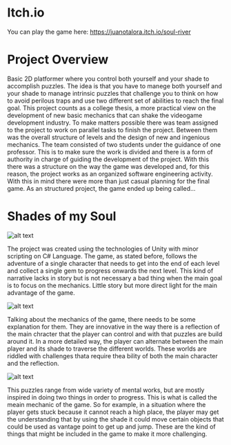 # Itch.io
You can play the game here:
https://juanotalora.itch.io/soul-river

<p align="justify">
  
# Project Overview

Basic 2D platformer where you control both yourself and your shade to accomplish puzzles. The idea is that you have to manege both yourself and your shade to manage intrinsic puzzles that challenge you to think on how to avoid perilous traps and use two different set of abilities to reach the final goal. This project counts as a college thesis, a more practical view on the development of new basic mechanics that can shake the videogame development industry. To make matters possible there was team assigned to the project to work on parallel tasks to finish the project. Between them was the overall structure of levels and the design of new and ingenious mechanics. The team consisted of two students under the guidance of one professor. This is to make sure the work is divided and there is a form of authority in charge of guiding the development of the project. With this there was a structure on the way the game was developed and, for this reason, the project works as an organized software engineering activity. With this in mind there were more than just casual planning for the final game. As an structured project, the game ended up being called...
  
# Shades of my Soul

![alt text](https://i.ytimg.com/vi/hkaysu1Z-N8/maxresdefault.jpg)

The project was created using the technologies of Unity with minor scripting on C# Language. The game, as stated before, follows the adventure of a single character that needs to get into the end of each level and collect a single gem to progress onwards the next level. This kind of narrative lacks in story but is not necessary a bad thing when the main goal is to focus on the mechanics. Little story but more direct light for the main advantage of the game.  
  
  
![alt text](https://upload.wikimedia.org/wikipedia/commons/thumb/1/19/Unity_Technologies_logo.svg/1200px-Unity_Technologies_logo.svg.png)

Talking about the mechanics of the game, there needs to be some explanation for them. They are innovative in the way there is a reflection of the main chracter that the player can control and with that puzzles are build around it. In a more detailed way, the player can alternate between the main player and its shade to traverse the different worlds. These worlds are riddled with challenges thata require thea bility of both the main character and the reflection.

![alt text](https://drbillwooten.files.wordpress.com/2016/01/self-reflection.jpg)

This puzzles range from wide variety of mental works, but are mostly inspired in doing two things in order to progress. This is what is called the meain mechanic of the game. So for example, in a situation where the player gets stuck because it cannot reach a high place, the player may get the understanding that by using the shade it could move certain objects that could be used as vantage point to get up and jump. These are the kind of things that might be included in the game to make it more challenging. 

</p>
